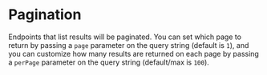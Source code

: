 # Pagination

Endpoints that list results will be paginated. You can set which page to return by passing a `page` parameter on the query string (default is `1`), and you can customize how many results are returned on each page by passing a `perPage` parameter on the query string (default/max is `100`). 
